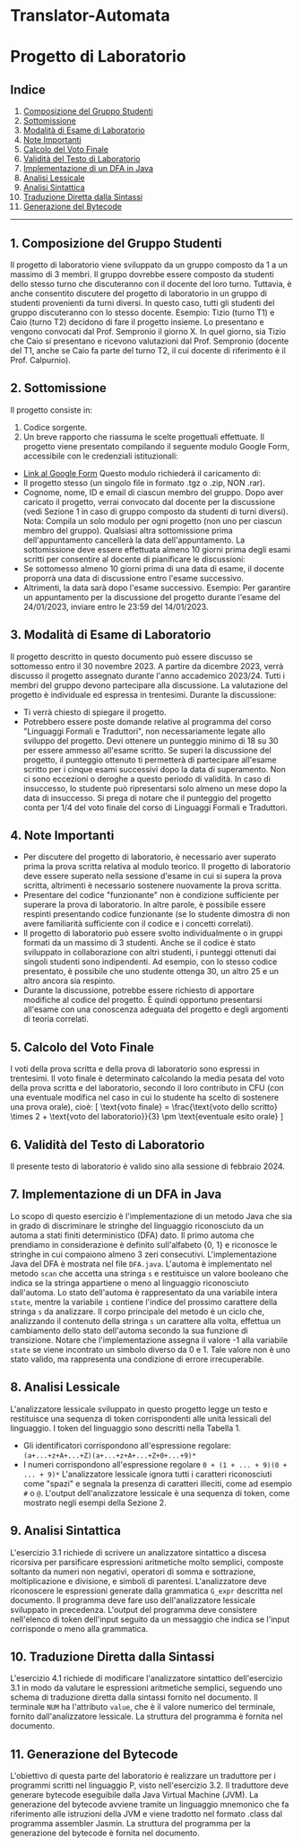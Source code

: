 # Translator-Automata

# Progetto di Laboratorio

## Indice
1. [Composizione del Gruppo Studenti](#1-composizione-del-gruppo-studenti)
2. [Sottomissione](#2-sottomissione)
3. [Modalità di Esame di Laboratorio](#3-modalità-di-esame-di-laboratorio)
4. [Note Importanti](#4-note-importanti)
5. [Calcolo del Voto Finale](#5-calcolo-del-voto-finale)
6. [Validità del Testo di Laboratorio](#6-validità-del-testo-di-laboratorio)
7. [Implementazione di un DFA in Java](#7-implementazione-di-un-dfa-in-java)
8. [Analisi Lessicale](#8-analisi-lessicale)
9. [Analisi Sintattica](#9-analisi-sintattica)
10. [Traduzione Diretta dalla Sintassi](#10-traduzione-diretta-dalla-sintassi)
11. [Generazione del Bytecode](#11-generazione-del-bytecode)

---

## 1. Composizione del Gruppo Studenti
Il progetto di laboratorio viene sviluppato da un gruppo composto da 1 a un massimo di 3 membri. Il gruppo dovrebbe essere composto da studenti dello stesso turno che discuteranno con il docente del loro turno. Tuttavia, è anche consentito discutere del progetto di laboratorio in un gruppo di studenti provenienti da turni diversi. In questo caso, tutti gli studenti del gruppo discuteranno con lo stesso docente. Esempio: Tizio (turno T1) e Caio (turno T2) decidono di fare il progetto insieme. Lo presentano e vengono convocati dal Prof. Sempronio il giorno X. In quel giorno, sia Tizio che Caio si presentano e ricevono valutazioni dal Prof. Sempronio (docente del T1, anche se Caio fa parte del turno T2, il cui docente di riferimento è il Prof. Calpurnio).

## 2. Sottomissione
Il progetto consiste in:
1. Codice sorgente.
2. Un breve rapporto che riassuma le scelte progettuali effettuate.
Il progetto viene presentato compilando il seguente modulo Google Form, accessibile con le credenziali istituzionali:
- [Link al Google Form](https://forms.gle/kDDaGRoW5mrdhi696)
Questo modulo richiederà il caricamento di:
- Il progetto stesso (un singolo file in formato .tgz o .zip, NON .rar).
- Cognome, nome, ID e email di ciascun membro del gruppo.
Dopo aver caricato il progetto, verrai convocato dal docente per la discussione (vedi Sezione 1 in caso di gruppo composto da studenti di turni diversi). Nota: Compila un solo modulo per ogni progetto (non uno per ciascun membro del gruppo). Qualsiasi altra sottomissione prima dell'appuntamento cancellerà la data dell'appuntamento.
La sottomissione deve essere effettuata almeno 10 giorni prima degli esami scritti per consentire al docente di pianificare le discussioni:
- Se sottomesso almeno 10 giorni prima di una data di esame, il docente proporrà una data di discussione entro l'esame successivo.
- Altrimenti, la data sarà dopo l'esame successivo.
Esempio: Per garantire un appuntamento per la discussione del progetto durante l'esame del 24/01/2023, inviare entro le 23:59 del 14/01/2023.

## 3. Modalità di Esame di Laboratorio
Il progetto descritto in questo documento può essere discusso se sottomesso entro il 30 novembre 2023. A partire da dicembre 2023, verrà discusso il progetto assegnato durante l'anno accademico 2023/24.
Tutti i membri del gruppo devono partecipare alla discussione. La valutazione del progetto è individuale ed espressa in trentesimi. Durante la discussione:
- Ti verrà chiesto di spiegare il progetto.
- Potrebbero essere poste domande relative al programma del corso "Linguaggi Formali e Traduttori", non necessariamente legate allo sviluppo del progetto.
Devi ottenere un punteggio minimo di 18 su 30 per essere ammesso all'esame scritto. Se superi la discussione del progetto, il punteggio ottenuto ti permetterà di partecipare all'esame scritto per i cinque esami successivi dopo la data di superamento. Non ci sono eccezioni o deroghe a questo periodo di validità.
In caso di insuccesso, lo studente può ripresentarsi solo almeno un mese dopo la data di insuccesso.
Si prega di notare che il punteggio del progetto conta per 1/4 del voto finale del corso di Linguaggi Formali e Traduttori.

## 4. Note Importanti
- Per discutere del progetto di laboratorio, è necessario aver superato prima la prova scritta relativa al modulo teorico. Il progetto di laboratorio deve essere superato nella sessione d'esame in cui si supera la prova scritta, altrimenti è necessario sostenere nuovamente la prova scritta.
- Presentare del codice "funzionante" non è condizione sufficiente per superare la prova di laboratorio. In altre parole, è possibile essere respinti presentando codice funzionante (se lo studente dimostra di non avere familiarità sufficiente con il codice e i concetti correlati).
- Il progetto di laboratorio può essere svolto individualmente o in gruppi formati da un massimo di 3 studenti. Anche se il codice è stato sviluppato in collaborazione con altri studenti, i punteggi ottenuti dai singoli studenti sono indipendenti. Ad esempio, con lo stesso codice presentato, è possibile che uno studente ottenga 30, un altro 25 e un altro ancora sia respinto.
- Durante la discussione, potrebbe essere richiesto di apportare modifiche al codice del progetto. È quindi opportuno presentarsi all'esame con una conoscenza adeguata del progetto e degli argomenti di teoria correlati.

## 5. Calcolo del Voto Finale
I voti della prova scritta e della prova di laboratorio sono espressi in trentesimi. Il voto finale è determinato calcolando la media pesata del voto della prova scritta e del laboratorio, secondo il loro contributo in CFU (con una eventuale modifica nel caso in cui lo studente ha scelto di sostenere una prova orale), cioè:
\[ \text{voto finale} = \frac{\text{voto dello scritto} \times 2 + \text{voto del laboratorio}}{3} \pm \text{eventuale esito orale} \]

## 6. Validità del Testo di Laboratorio
Il presente testo di laboratorio è valido sino alla sessione di febbraio 2024.

## 7. Implementazione di un DFA in Java
Lo scopo di questo esercizio è l'implementazione di un metodo Java che sia in grado di discriminare le stringhe del linguaggio riconosciuto da un automa a stati finiti deterministico (DFA) dato.
Il primo automa che prendiamo in considerazione è definito sull'alfabeto {0, 1} e riconosce le stringhe in cui compaiono almeno 3 zeri consecutivi.
L'implementazione Java del DFA è mostrata nel file `DFA.java`. L'automa è implementato nel metodo `scan` che accetta una stringa `s` e restituisce un valore booleano che indica se la stringa appartiene o meno al linguaggio riconosciuto dall'automa. Lo stato dell'automa è rappresentato da una variabile intera `state`, mentre la variabile `i` contiene l'indice del prossimo carattere della stringa `s` da analizzare. Il corpo principale del metodo è un ciclo che, analizzando il contenuto della stringa `s` un carattere alla volta, effettua un cambiamento dello stato dell'automa secondo la sua funzione di transizione. Notare che l'implementazione assegna il valore -1 alla variabile `state` se viene incontrato un simbolo diverso da 0 e 1. Tale valore non è uno stato valido, ma rappresenta una condizione di errore irrecuperabile.

## 8. Analisi Lessicale
L'analizzatore lessicale sviluppato in questo progetto legge un testo e restituisce una sequenza di token corrispondenti alle unità lessicali del linguaggio. I token del linguaggio sono descritti nella Tabella 1.
- Gli identificatori corrispondono all'espressione regolare: `(a+...+z+A+...+Z)(a+...+z+A+...+Z+0+...+9)*`
- I numeri corrispondono all'espressione regolare `0 + (1 + ... + 9)(0 + ... + 9)*`
L'analizzatore lessicale ignora tutti i caratteri riconosciuti come "spazi" e segnala la presenza di caratteri illeciti, come ad esempio `#` o `@`.
L'output dell'analizzatore lessicale è una sequenza di token, come mostrato negli esempi della Sezione 2.

## 9. Analisi Sintattica
L'esercizio 3.1 richiede di scrivere un analizzatore sintattico a discesa ricorsiva per parsificare espressioni aritmetiche molto semplici, composte soltanto da numeri non negativi, operatori di somma e sottrazione, moltiplicazione e divisione, e simboli di parentesi. L'analizzatore deve riconoscere le espressioni generate dalla grammatica `G_expr` descritta nel documento.
Il programma deve fare uso dell'analizzatore lessicale sviluppato in precedenza. L'output del programma deve consistere nell'elenco di token dell'input seguito da un messaggio che indica se l'input corrisponde o meno alla grammatica.

## 10. Traduzione Diretta dalla Sintassi
L'esercizio 4.1 richiede di modificare l'analizzatore sintattico dell'esercizio 3.1 in modo da valutare le espressioni aritmetiche semplici, seguendo uno schema di traduzione diretta dalla sintassi fornito nel documento.
Il terminale `NUM` ha l'attributo `value`, che è il valore numerico del terminale, fornito dall'analizzatore lessicale.
La struttura del programma è fornita nel documento.

## 11. Generazione del Bytecode
L'obiettivo di questa parte del laboratorio è realizzare un traduttore per i programmi scritti nel linguaggio P, visto nell'esercizio 3.2. Il traduttore deve generare bytecode eseguibile dalla Java Virtual Machine (JVM). La generazione del bytecode avviene tramite un linguaggio mnemonico che fa riferimento alle istruzioni della JVM e viene tradotto nel formato .class dal programma assembler Jasmin.
La struttura del programma per la generazione del bytecode è fornita nel documento.
